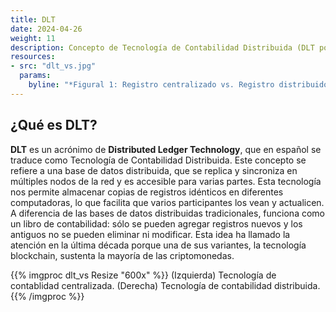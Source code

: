 ```yaml
---
title: DLT
date: 2024-04-26
weight: 11
description: Concepto de Tecnología de Contabilidad Distribuida (DLT por sus siglas en inglés).
resources:
- src: "dlt_vs.jpg"
  params: 
    byline: "*Figural 1: Registro centralizado vs. Registro distribuido.*"
---
```


## ¿Qué es DLT?

**DLT** es un acrónimo de **Distributed Ledger Technology**, que en español se traduce como Tecnología de Contabilidad Distribuida. Este concepto se refiere a una base de datos distribuida, que se replica y sincroniza en múltiples nodos de la red y es accesible para varias partes. Esta tecnología nos permite almacenar copias de registros idénticos en diferentes computadoras, lo que facilita que varios participantes los vean y actualicen. A diferencia de las bases de datos distribuidas tradicionales, funciona como un libro de contabilidad: sólo se pueden agregar registros nuevos y los antiguos no se pueden eliminar ni modificar. Esta idea ha llamado la atención en la última década porque una de sus variantes, la tecnología blockchain, sustenta la mayoría de las criptomonedas.

{{% imgproc dlt_vs Resize "600x" %}}
(Izquierda) Tecnología de contablidad centralizada. (Derecha) Tecnología de contabilidad distribuida.
{{% /imgproc %}}
